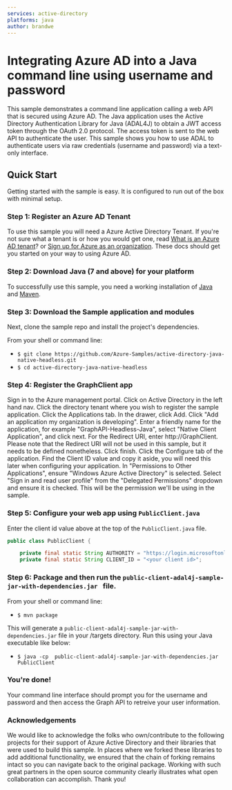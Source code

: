 ```yaml
---
services: active-directory
platforms: java
author: brandwe
---
```


# Integrating Azure AD into a Java command line using username and password

This sample demonstrates a command line application calling a web API that is secured using Azure AD. The Java application uses the Active Directory Authentication Library for Java (ADAL4J) to obtain a JWT access token through the OAuth 2.0 protocol. The access token is sent to the web API to authenticate the user. This sample shows you how to use ADAL to authenticate users via raw credentials (username and password) via a text-only interface.


## Quick Start

Getting started with the sample is easy. It is configured to run out of the box with minimal setup.

### Step 1: Register an Azure AD Tenant

To use this sample you will need a Azure Active Directory Tenant. If you're not sure what a tenant is or how you would get one, read [What is an Azure AD tenant](http://technet.microsoft.com/library/jj573650.aspx)? or [Sign up for Azure as an organization](http://azure.microsoft.com/documentation/articles/sign-up-organization/). These docs should get you started on your way to using Azure AD.

### Step 2: Download Java (7 and above) for your platform 

To successfully use this sample, you need a working installation of [Java](http://www.oracle.com/technetwork/java/javase/downloads/index.html) and [Maven](https://maven.apache.org).

### Step 3: Download the Sample application and modules

Next, clone the sample repo and install the project's dependencies.

From your shell or command line:

* `$ git clone https://github.com/Azure-Samples/active-directory-java-native-headless.git`
* `$ cd active-directory-java-native-headless`

### Step 4: Register the GraphClient app

Sign in to the Azure management portal.
Click on Active Directory in the left hand nav.
Click the directory tenant where you wish to register the sample application.
Click the Applications tab.
In the drawer, click Add.
Click "Add an application my organization is developing".
Enter a friendly name for the application, for example "GraphAPI-Headless-Java", select "Native Client Application", and click next.
For the Redirect URI, enter http://GraphClient. Please note that the Redirect URI will not be used in this sample, but it needs to be defined nonetheless. Click finish.
Click the Configure tab of the application.
Find the Client ID value and copy it aside, you will need this later when configuring your application.
In "Permissions to Other Applications", ensure "Windows Azure Active Directory" is selected. Select "Sign in and read user profile" from the "Delegated Permissions" dropdown and ensure it is checked. This will be the permission we'll be using in the sample.


### Step 5: Configure your web app using `PublicClient.java`

Enter the client id value above at the top of the `PublicClient.java` file.

```java
public class PublicClient {

    private final static String AUTHORITY = "https://login.microsoftonline.com/common/";
    private final static String CLIENT_ID = "<your client id>";

```

### Step 6: Package and then run the `public-client-adal4j-sample-jar-with-dependencies.jar ` file.

From your shell or command line:

* `$ mvn package`

This will generate a `public-client-adal4j-sample-jar-with-dependencies.jar` file in your /targets directory. Run this using your Java executable like below:

* `$ java -cp  public-client-adal4j-sample-jar-with-dependencies.jar  PublicClient`


### You're done!

Your command line interface should prompt you for the username and password and then access the Graph API to retreive your user information.

### Acknowledgements

We would like to acknowledge the folks who own/contribute to the following projects for their support of Azure Active Directory and their libraries that were used to build this sample. In places where we forked these libraries to add additional functionality, we ensured that the chain of forking remains intact so you can navigate back to the original package. Working with such great partners in the open source community clearly illustrates what open collaboration can accomplish. Thank you!


